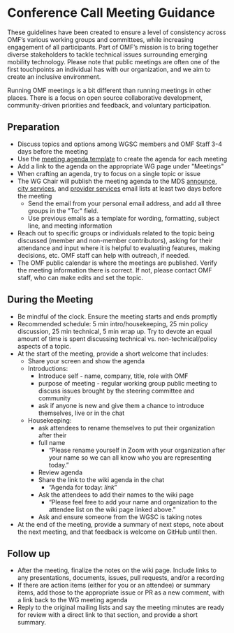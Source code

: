# Conference Call Meeting Guidance 

These guidelines have been created to ensure a level of consistency across OMF’s various working groups and committees, while increasing engagement of all participants. Part of OMF’s mission is to bring together diverse stakeholders to tackle technical issues surrounding emerging mobility technology. Please note that public meetings are often one of the first touchpoints an individual has with our organization, and we aim to create an inclusive environment. 

Running OMF meetings is a bit different than running meetings in other places. There is a focus on open source collaborative development, community-driven priorities and feedback, and voluntary participation.

## Preparation

- Discuss topics and options among WGSC members and OMF Staff 3-4 days before the meeting
- Use the [meeting agenda template](https://github.com/openmobilityfoundation/governance/wiki/Web-Conference,-YYYY.MM.DD-(Convening-Group-Name)) to create the agenda for each meeting
- Add a link to the agenda on the appropriate WG page under "Meetings"
- When crafting an agenda, try to focus on a single topic or issue
- The WG Chair will publish the meeting agenda to the MDS [announce](https://groups.google.com/a/groups.openmobilityfoundation.org/forum/#!forum/mds-announce), [city services](https://groups.google.com/a/groups.openmobilityfoundation.org/g/mds-city-services), and [provider services](https://groups.google.com/a/groups.openmobilityfoundation.org/g/mds-provider-services) email lists at least two days before the meeting
   - Send the email from your personal email address, and add all three groups in the "To:" field.
   - Use previous emails as a template for wording, formatting, subject line, and meeting information
- Reach out to specific groups or individuals related to the topic being discussed (member and non-member contributors), asking for their attendance and input where it is helpful to evaluating features, making decisions, etc. OMF staff can help with outreach, if needed.
- The OMF public calendar is where the meetings are published. Verify the meeting information there is correct. If not, please contact OMF staff, who can make edits and set the topic.

## During the Meeting

- Be mindful of the clock. Ensure the meeting starts and ends promptly
- Recommended schedule: 5 min intro/housekeeping, 25 min policy discussion, 25 min technical, 5 min wrap up. Try to devote an equal amount of time is spent discussing technical vs. non-technical/policy aspects of a topic.
- At the start of the meeting, provide a short welcome that includes:
   - Share your screen and show the agenda
   - Introductions: 
      - Introduce self - name, company, title, role with OMF
      - purpose of meeting - regular working group public meeting to discuss issues brought by the steering committee and community
      - ask if anyone is new and give them a chance to introduce themselves, live or in the chat
   - Housekeeping: 
      - ask attendees to rename themselves to put their organization after their 
      - full name
         - “Please rename yourself in Zoom with your organization after your name so we can all know who you are representing today.”
      - Review agenda
      - Share the link to the wiki agenda in the chat 
         - “Agenda for today: _link_”
      - Ask the attendees to add their names to the wiki page
         - “Please feel free to add your name and organization to the attendee list on the wiki page linked above.”
      - Ask and ensure someone from the WGSC is taking notes
- At the end of the meeting, provide a summary of next steps, note about the next meeting, and that feedback is welcome on GitHub until then.

## Follow up

- After the meeting, finalize the notes on the wiki page. Include links to any presentations, documents, issues, pull requests, and/or a recording
- If there are action items (either for you or an attendee) or summary items, add those to the appropriate issue or PR as a new comment, with a link back to the WG meeting agenda
- Reply to the original mailing lists and say the meeting minutes are ready for review with a direct link to that section, and provide a short summary.
